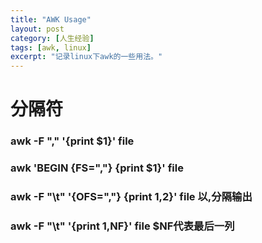 ```yaml
---
title: "AWK Usage"
layout: post
category: [人生经验]
tags: [awk, linux]
excerpt: "记录linux下awk的一些用法。"
---
```


# 分隔符
### awk -F "," '{print $1}' file
### awk 'BEGIN {FS=","} {print $1}' file
### awk -F "\t" '{OFS=","} {print $1,$2}' file 以,分隔输出
### awk -F "\t" '{print $1,$NF}' file $NF代表最后一列
